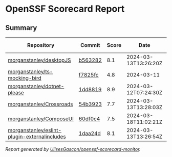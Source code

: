 # OpenSSF Scorecard Report

## Summary

| Repository | Commit | Score | Date | Score Delta | Report | StepSecurity |
| -- | -- | -- | -- | -- | -- | -- |
| [morganstanley/desktopJS](https://github.com/morganstanley/desktopJS) | [b563282](https://github.com/morganstanley/desktopJS/commit/b563282d6ea20476c45633e772c6604fc38a5bbc) | 8.1 | 2024-03-13T13:26:20Z | 0 / [Details](https://kooltheba.github.io/openssf-scorecard-api-visualizer/#/projects/github.com/morganstanley/desktopJS/compare/b563282d6ea20476c45633e772c6604fc38a5bbc/b563282d6ea20476c45633e772c6604fc38a5bbc) | [View](https://kooltheba.github.io/openssf-scorecard-api-visualizer/#/projects/github.com/morganstanley/desktopJS/commit/b563282d6ea20476c45633e772c6604fc38a5bbc) | [Fix it](https://app.stepsecurity.io/securerepo?repo=morganstanley/desktopJS) |
| [morganstanley/ts-mocking-bird](https://github.com/morganstanley/ts-mocking-bird) | [f7825fc](https://github.com/morganstanley/ts-mocking-bird/commit/f7825fcf2c1bf5de63bada4e6c890e5dbeb0ca22) | 4.8 | 2024-03-11 | 0 / [Details](https://kooltheba.github.io/openssf-scorecard-api-visualizer/#/projects/github.com/morganstanley/ts-mocking-bird/compare/f7825fcf2c1bf5de63bada4e6c890e5dbeb0ca22/f7825fcf2c1bf5de63bada4e6c890e5dbeb0ca22) | [View](https://kooltheba.github.io/openssf-scorecard-api-visualizer/#/projects/github.com/morganstanley/ts-mocking-bird/commit/f7825fcf2c1bf5de63bada4e6c890e5dbeb0ca22) | [Fix it](https://app.stepsecurity.io/securerepo?repo=morganstanley/ts-mocking-bird) |
| [morganstanley/dotnet-please](https://github.com/morganstanley/dotnet-please) | [1dd8819](https://github.com/morganstanley/dotnet-please/commit/1dd88194617baf392d45a23e3723a8be9fd7c1d3) | 8.9 | 2024-03-12T07:24:30Z | 0 / [Details](https://kooltheba.github.io/openssf-scorecard-api-visualizer/#/projects/github.com/morganstanley/dotnet-please/compare/1dd88194617baf392d45a23e3723a8be9fd7c1d3/1dd88194617baf392d45a23e3723a8be9fd7c1d3) | [View](https://kooltheba.github.io/openssf-scorecard-api-visualizer/#/projects/github.com/morganstanley/dotnet-please/commit/1dd88194617baf392d45a23e3723a8be9fd7c1d3) | [Fix it](https://app.stepsecurity.io/securerepo?repo=morganstanley/dotnet-please) |
| [morganstanley/Crossroads](https://github.com/morganstanley/Crossroads) | [54b3923](https://github.com/morganstanley/Crossroads/commit/54b3923fb58280a06c8da30409721e513fc877f8) | 7.7 | 2024-03-13T13:28:03Z | 0 / [Details](https://kooltheba.github.io/openssf-scorecard-api-visualizer/#/projects/github.com/morganstanley/Crossroads/compare/54b3923fb58280a06c8da30409721e513fc877f8/54b3923fb58280a06c8da30409721e513fc877f8) | [View](https://kooltheba.github.io/openssf-scorecard-api-visualizer/#/projects/github.com/morganstanley/Crossroads/commit/54b3923fb58280a06c8da30409721e513fc877f8) | [Fix it](https://app.stepsecurity.io/securerepo?repo=morganstanley/Crossroads) |
| [morganstanley/ComposeUI](https://github.com/morganstanley/ComposeUI) | [60df0c4](https://github.com/morganstanley/ComposeUI/commit/60df0c4e6e0600687a7d36a33ade40aa577078ae) | 7.5 | 2024-03-18T11:02:21Z | -0.2 / [Details](https://kooltheba.github.io/openssf-scorecard-api-visualizer/#/projects/github.com/morganstanley/ComposeUI/compare/01883627a0f0d7d7f8d0247c2ae7917beabe1066/60df0c4e6e0600687a7d36a33ade40aa577078ae) | [View](https://kooltheba.github.io/openssf-scorecard-api-visualizer/#/projects/github.com/morganstanley/ComposeUI/commit/60df0c4e6e0600687a7d36a33ade40aa577078ae) | [Fix it](https://app.stepsecurity.io/securerepo?repo=morganstanley/ComposeUI) |
| [morganstanley/eslint-plugin-externalincludes](https://github.com/morganstanley/eslint-plugin-externalincludes) | [1daa24d](https://github.com/morganstanley/eslint-plugin-externalincludes/commit/1daa24d376075c08ff6c76142724cfc523026dfc) | 8.1 | 2024-03-13T13:26:54Z | 0 / [Details](https://kooltheba.github.io/openssf-scorecard-api-visualizer/#/projects/github.com/morganstanley/eslint-plugin-externalincludes/compare/1daa24d376075c08ff6c76142724cfc523026dfc/1daa24d376075c08ff6c76142724cfc523026dfc) | [View](https://kooltheba.github.io/openssf-scorecard-api-visualizer/#/projects/github.com/morganstanley/eslint-plugin-externalincludes/commit/1daa24d376075c08ff6c76142724cfc523026dfc) | [Fix it](https://app.stepsecurity.io/securerepo?repo=morganstanley/eslint-plugin-externalincludes) |

_Report generated by [UlisesGascon/openssf-scorecard-monitor](https://github.com/UlisesGascon/openssf-scorecard-monitor)._